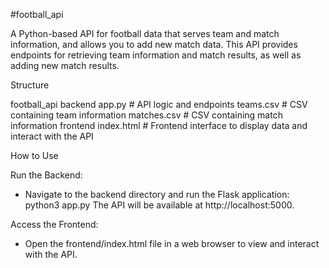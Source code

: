 #football_api

A Python-based API for football data that serves team and match information, and allows you to add new match data. This API provides endpoints for retrieving team information and match results, as well as adding new match results.

Structure

football_api
    backend
        app.py        # API logic and endpoints
        teams.csv     # CSV containing team information
        matches.csv   # CSV containing match information
    frontend
        index.html    # Frontend interface to display data and interact with the API

How to Use

Run the Backend:
  - Navigate to the backend directory and run the Flask application:
    python3 app.py
The API will be available at http://localhost:5000.

Access the Frontend:
  - Open the frontend/index.html file in a web browser to view and interact with the API.
